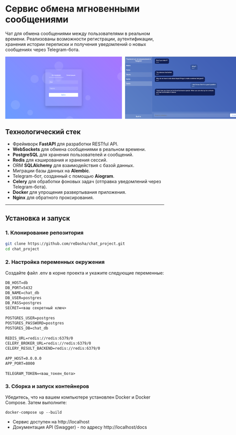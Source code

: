 # Сервис обмена мгновенными сообщениями
 
Чат для обмена сообщениями между пользователями в реальном времени. Реализованы возможности регистрации, аутентификации, хранения истории переписки и получения уведомлений о новых сообщениях через Telegram-бота.

<div style="display: flex; gap: 10px;">
    <img src="screens/login.jpg" alt="Image 1" width="370">
    <img src="screens/chat.jpg" alt="Image 2" width="370">
</div>


## Технологический стек

- Фреймворк **FastAPI** для разработки RESTful API.
- **WebSockets** для обмена сообщениями в реальном времени.
- **PostgreSQL** для хранения пользователей и сообщений.
- **Redis** для кэширования и хранения сессий.
- ORM **SQLAlchemy** для взаимодействия с базой данных.
- Миграции базы данных на **Alembic**.
- Telegram-бот, созданный с помощью **Aiogram**.
- **Celery** для обработки фоновых задач (отправка уведомлений через Telegram-бота).
- **Docker** для упрощения развертывания приложения.
- **Nginx** для обратного проксирования.

---

## Установка и запуск

### 1. Клонирование репозитория
```bash
git clone https://github.com/reDasha/chat_project.git
cd chat_project
```

### 2. Настройка переменных окружения
Создайте файл .env в корне проекта и укажите следующие переменные:
````
DB_HOST=db
DB_PORT=5432
DB_NAME=chat_db
DB_USER=postgres
DB_PASS=postgres
SECRET=<ваш секретный ключ>

POSTGRES_USER=postgres
POSTGRES_PASSWORD=postgres
POSTGRES_DB=chat_db

REDIS_URL=redis://redis:6379/0
CELERY_BROKER_URL=redis://redis:6379/0
CELERY_RESULT_BACKEND=redis://redis:6379/0

APP_HOST=0.0.0.0
APP_PORT=8000

TELEGRAM_TOKEN=<ваш_токен_бота>
````
### 3. Сборка и запуск контейнеров
Убедитесь, что на вашем компьютере установлен Docker и Docker Compose. Затем выполните:
````
docker-compose up --build
````

- Сервис доступен на http://localhost
- Документация API (Swagger) - по адресу http://localhost/docs